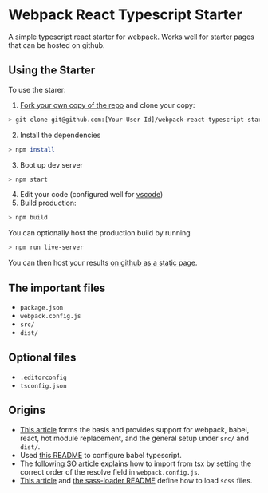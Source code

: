 # Webpack React Typescript Starter

A simple typescript react starter for webpack.  Works well for starter pages that can be hosted on github.

## Using the Starter
To use the starer:

1. [Fork your own copy of the repo](https://help.github.com/articles/fork-a-repo/) and clone your copy:
  ```bash
  > git clone git@github.com:[Your User Id]/webpack-react-typescript-starter.git
  ```
2. Install the dependencies
  ```bash
  > npm install
  ```
3. Boot up dev server
  ```bash
  > npm start
  ```
4. Edit your code (configured well for [vscode](https://code.visualstudio.com/))
5. Build production:
  ```bash
  > npm build
  ```
You can optionally host the production build by running
```bash
> npm run live-server
```
You can then host your results [on github as a static page](https://pages.github.com/).

## The important files
- `package.json`
- `webpack.config.js`
- `src/`
- `dist/`

## Optional files
- `.editorconfig`
- `tsconfig.json`

## Origins
- [This article](https://www.robinwieruch.de/minimal-react-webpack-babel-setup/#webpack-react-setup) forms the basis and provides support for webpack, babel, react, hot module replacement, and the general setup under `src/` and `dist/`.
- Used [this README](https://github.com/Microsoft/TypeScript-Babel-Starter) to configure babel typescript.
- The [following SO article](https://stackoverflow.com/questions/36510627/cant-import-typescript-modules-without-providing-the-file-extension) explains how to import from tsx by setting the correct order of the resolve field in `webpack.config.js`.
- [This article](https://medium.com/a-beginners-guide-for-webpack-2/using-sass-9f52e447c5ae) and [the sass-loader README](https://github.com/webpack-contrib/sass-loader) define how to load `scss` files.

